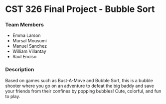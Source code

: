 # CST 326 Final Project - Bubble Sort

### Team Members
- Emma Larson
- Mursal Mousumi
- Manuel Sanchez
- William Villantay
- Raul Enciso

### Description
Based on games such as Bust-A-Move and Bubble Sort, this is a bubble shooter where you go on an adventure to defeat the big baddy and save your friends from their confines by popping bubbles! Cute, colorful, and fun to play.

